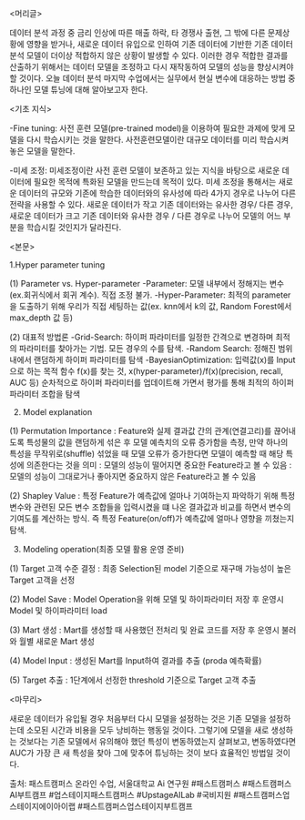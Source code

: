 ﻿
<머리글>

데이터 분석 과정 중 금리 인상에 따른 매출 하락, 타 경쟁사 출현, 그 밖에 다른 문제상황에 영향을 받거나, 새로운 데이터 유입으로 인하여 기존 데이터에 기반한 기존 데이터 분석 모델이 더이상 적합하지 않은 상황이 발생할 수 있다. 이러한 경우 적합한 결과를 산출하기 위해서는 데이터 모델을 조정하고 다시 재작동하여 모델의 성능을 향상시켜야 할 것이다. 오늘 데이터 분석 마지막 수업에서는 실무에서 현실 변수에 대응하는 방법 중 하나인 모델 튜닝에 대해 알아보고자 한다.


<기초 지식>

-Fine tuning: 사전 훈련 모델(pre-trained model)을 이용하여 필요한 과제에 맞게 모델을 다시 학습시키는 것을 말한다. 사전훈련모델이란 대규모 데이터를 미리 학습시켜 놓은 모델을 말한다.

-미세 조정: 미세조정이란 사전 훈련 모델이 보존하고 있는 지식을 바탕으로 새로운 데이터에 필요한 목적에 특화된 모델을 만드는데 목적이 있다. 미세 조정을 통해서는 새로운 데이터의 규모와 기존에 학습한 데이터와의 유사성에 따라 4가지 경우로 나누어 다른 전략을 사용할 수 있다. 새로운 데이터가 작고 기존 데이터와는 유사한 경우/ 다른 경우, 새로운 데이터가 크고 기존 데이터와 유사한 경우 / 다른 경우로 나누어 모델의 어느 부분을 학습시킬 것인지가 달라진다.


<본문>

1.Hyper parameter tuning

(1) Parameter vs. Hyper-parameter
-Parameter: 모델 내부에서 정해지는 변수(ex.회귀식에서 회귀 계수). 직접 조정 불가.
-Hyper-Parameter: 최적의 parameter을 도출하기 위해 우리가 직접 세팅하는 값(ex. knn에서 k의 값, Random Forest에서 max_depth 값 등)

(2) 대표적 방법론
-Grid-Search: 하이퍼 파라미터를 일정한 간격으로 변경하며 최적의 파라미터를 찾아가는 기법. 모든 경우의 수를 탐색.
-Random Search: 정해진 범위 내에서 랜덤하게 하이퍼 파라미터를 탐색
-BayesianOptimization: 입력값(x)를 Input으로 하는 목적 함수 f(x)를 찾는 것, x(hyper-parameter)/f(x)(precision, recall, AUC 등) 순차적으로 하이퍼 파라미터를 업데이트해 가면서 평가를 통해 최적의 하이퍼파라미터 조합을 탐색

2. Model explanation

(1) Permutation Importance
: Feature와 실제 결과값 간의 관계(연결고리)를 끊어내도록 특성물의 값을 랜덤하게 섞은 후 모델 예측치의 오류 증가함을 측정, 만약 하나의 특성을 무작위로(shuffle) 섞었을 때 모델 오류가 증가한다면 모델이 예측할 때 해당 특성에 의존한다는 것을 의미
: 모델의 성능이 떨어지면 중요한 Feature라고 볼 수 있음
: 모델의 성능이 그대로거나 좋아지면 중요하지 않은 Feature라고 볼 수 있음

(2) Shapley Value
: 특정 Feature가 예측값에 얼마나 기여하는지 파악하기 위해 특정 변수와 관련된 모든 변수 조합들을 입력시켰을 떄 나온 결과값과 비교를 하면서 변수의 기여도를 계산하는 방식. 즉 특정 Feature(on/off)가 예측값에 얼마나 영향을 끼쳤는지 탐색.

3. Modeling operation(최종 모델 활용 운영 준비)

(1) Target 고객 수준 결정
: 최종 Selection된 model 기준으로 재구매 가능성이 높은 Target 고객을 선정

(2) Model Save
: Model Operation을 위해 모델 및 하이파라미터 저장 후 운영시 Model 및 하이파라미터 load

(3) Mart 생성
: Mart를 생성할 때 사용했던 전처리 및 완료 코드를 저장 후 운영시 불러와 월별 새로운 Mart 생성

(4) Model Input
: 생성된 Mart를 Input하여 결과를 추출 (proda 예측확률)

(5) Target 추출
: 1단계에서 선정한 threshold 기준으로 Target 고객 추출


<마무리>

새로운 데이터가 유입될 경우 처음부터 다시 모델을 설정하는 것은 기존 모델을 설정하는데 소모된 시간과 비용을 모두 낭비하는 행동일 것이다. 그렇기에 모델을 새로 생성하는 것보다는 기존 모델에서 유의해야 했던 특성이 변동하였는지 살펴보고, 변동하였다면 AUC가 가장 큰 새 특성을 찾아 그에 맞추어 튜닝하는 것이 보다 효율적인 방법일 것이다.

출처: 패스트캠퍼스 온라인 수업, 서울대학교 Ai 연구원
#패스트캠퍼스 #패스트캠퍼스AI부트캠프 #업스테이지패스트캠퍼스 #UpstageAILab #국비지원 #패스트캠퍼스업스테이지에이아이랩 #패스트캠퍼스업스테이지부트캠프
﻿
